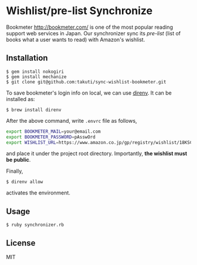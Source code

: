 Wishlist/pre-list Synchronize
===

Bookmeter http://bookmeter.com/ is one of the most popular reading support web services in Japan. Our synchronizer sync its *pre-list* (list of books what a user wants to read) with Amazon's wishlist.

## Installation

```
$ gem install nokogiri
$ gem install mechanize
$ git clone git@github.com:takuti/sync-wishlist-bookmeter.git
```

To save bookmeter's login info on local, we can use [direnv](https://github.com/direnv/direnv). It can be installed as:

```
$ brew install direnv
```

After the above command, write `.envrc` file as follows,

```sh
export BOOKMETER_MAIL=your@email.com
export BOOKMETER_PASSWORD=pAsswOrd
export WISHLIST_URL=https://www.amazon.co.jp/gp/registry/wishlist/18KSCRB1ZR3W
```

and place it under the project root directory. Importantly, **the wishlist must be public**.

Finally,

```
$ direnv allow
```

activates the environment.

## Usage

```
$ ruby synchronizer.rb
```


## License

MIT
